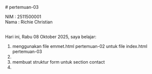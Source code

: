 # pertemuan-03

NIM : 2511500001<br>
Nama : Richie Christian<br><br>

Hari ini, Rabu 08 Oktober 2025, saya belajar:
<ol>
<li>menggunakan file emmet.html pertemuan-02 untuk file index.html pertemuan-03<li>
<li>membuat struktur form untuk section contact<li>

<ol>